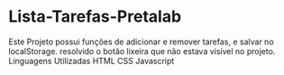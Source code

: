 # Lista-Tarefas-Pretalab

Este Projeto possui funções de adicionar e remover tarefas, e salvar no localStorage.
resolvido o botão lixeira que não estava visível no projeto.
Linguagens Utilizadas
HTML
CSS
Javascript
